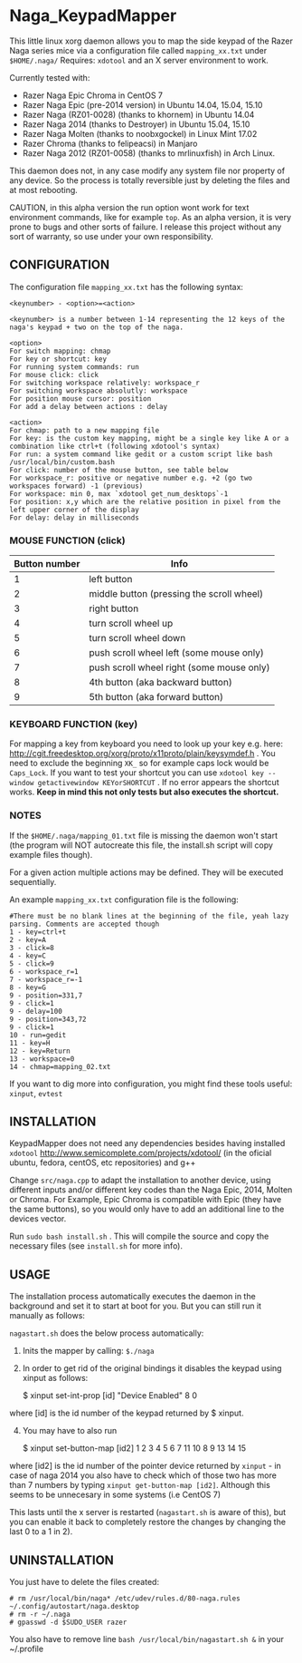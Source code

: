# Naga_KeypadMapper
This little linux xorg daemon allows you to map the side keypad of the Razer Naga series mice via a configuration file called `mapping_xx.txt` under `$HOME/.naga/` 
Requires: `xdotool` and an X server environment to work.

Currently tested with:  
- Razer Naga Epic Chroma in CentOS 7  
- Razer Naga Epic (pre-2014 version) in Ubuntu 14.04, 15.04, 15.10  
- Razer Naga (RZ01-0028) (thanks to khornem) in Ubuntu 14.04  
- Razer Naga 2014 (thanks to Destroyer) in Ubuntu 15.04, 15.10  
- Razer Naga Molten (thanks to noobxgockel) in Linux Mint 17.02  
- Razer Chroma (thanks to felipeacsi) in Manjaro
- Razer Naga 2012 (RZ01-0058) (thanks to mrlinuxfish) in Arch Linux.

This daemon does not, in any case modify any system file nor property of any device. So the process is totally reversible just by deleting the files and at most rebooting. 

CAUTION, in this alpha version the run option wont work for text environment commands, like for example `top`.
As an alpha version, it is very prone to bugs and other sorts of failure. I release this project without any sort of warranty, so use under your own responsibility.

## CONFIGURATION
The configuration file `mapping_xx.txt` has the following syntax:

    <keynumber> - <option>=<action>
    
    <keynumber> is a number between 1-14 representing the 12 keys of the naga's keypad + two on the top of the naga.

    <option>
    For switch mapping: chmap
    For key or shortcut: key
    For running system commands: run
    For mouse click: click 
    For switching workspace relatively: workspace_r
    For switching workspace absolutly: workspace
    For position mouse cursor: position
    For add a delay between actions : delay

    <action>
    For chmap: path to a new mapping file 
    For key: is the custom key mapping, might be a single key like A or a combination like ctrl+t (following xdotool's syntax)
    For run: a system command like gedit or a custom script like bash /usr/local/bin/custom.bash
    For click: number of the mouse button, see table below
    For workspace_r: positive or negative number e.g. +2 (go two workspaces forward) -1 (previous)
    For workspace: min 0, max `xdotool get_num_desktops`-1
    For position: x,y which are the relative position in pixel from the left upper corner of the display
    For delay: delay in milliseconds

### MOUSE FUNCTION (click)
Button number | Info
------------ | -------------
1 | left button
2 | middle button (pressing the scroll wheel)
3 | right button
4 | turn scroll wheel up
5 | turn scroll wheel down
6 | push scroll wheel left (some mouse only)
7 | push scroll wheel right (some mouse only)
8 | 4th button (aka backward button)
9 | 5th button (aka forward button)
### KEYBOARD FUNCTION (key)
For mapping a key from keyboard you need to look up your key e.g. here: http://cgit.freedesktop.org/xorg/proto/x11proto/plain/keysymdef.h . You need to exclude the beginning `XK_` so for example caps lock would be `Caps_Lock`. 
If you want to test your shortcut you can use `xdotool key --window getactivewindow KEYorSHORTCUT` . If no error appears the shortcut works. **Keep in mind this not only tests but also executes the shortcut.**
### NOTES
If the `$HOME/.naga/mapping_01.txt` file is missing the daemon won't start (the program will NOT autocreate this file, the install.sh script will copy example files though).

For a given action multiple actions may be defined. They will be executed sequentially.

An example `mapping_xx.txt` configuration file is the following:

    #There must be no blank lines at the beginning of the file, yeah lazy parsing. Comments are accepted though
    1 - key=ctrl+t
    2 - key=A
    3 - click=8
    4 - key=C
    5 - click=9
    6 - workspace_r=1
    7 - workspace_r=-1
    8 - key=G
    9 - position=331,7
    9 - click=1
    9 - delay=100
    9 - position=343,72
    9 - click=1
    10 - run=gedit
    11 - key=H
    12 - key=Return
    13 - workspace=0
    14 - chmap=mapping_02.txt


If you want to dig more into configuration, you might find these tools useful: `xinput`, `evtest`

## INSTALLATION

KeypadMapper does not need any dependencies besides having installed `xdotool` http://www.semicomplete.com/projects/xdotool/  (in the oficial ubuntu, fedora, centOS, etc repositories) and g++

Change `src/naga.cpp` to adapt the installation to another device, using different inputs and/or different key codes than the Naga Epic, 2014, Molten or Chroma. For Example, Epic Chroma is compatible with Epic (they have the same buttons), so you would only have to add an additional line to the devices vector.

Run `sudo bash install.sh` .
This will compile the source and copy the necessary files (see `install.sh` for more info).
 

## USAGE
The installation process automatically executes the daemon in the background and set it to start at boot for you. But you can still run it manually as follows:

`nagastart.sh` does the below process automatically:

1) Inits the mapper by calling: `$./naga` 

2) In order to get rid of the original bindings it disables the keypad using xinput as follows:

    $ xinput set-int-prop [id] "Device Enabled" 8 0

where [id] is the id number of the keypad returned by $ xinput.

4) You may have to also run 

    $ xinput set-button-map [id2] 1 2 3 4 5 6 7 11 10 8 9 13 14 15

where [id2] is the id number of the pointer device returned by `xinput` - in case of naga 2014 you also have to check which of those two has more than 7 numbers by typing `xinput get-button-map [id2]`. Although this seems to be unnecesary in some systems (i.e CentOS 7)

This lasts until the x server is restarted (`nagastart.sh` is aware of this), but you can enable it back to completely restore the changes by changing the last 0 to a 1 in 2).

## UNINSTALLATION

You just have to delete the files created:

    # rm /usr/local/bin/naga* /etc/udev/rules.d/80-naga.rules ~/.config/autostart/naga.desktop
    # rm -r ~/.naga
    # gpasswd -d $SUDO_USER razer

You also have to remove line `bash /usr/local/bin/nagastart.sh &` in your ~/.profile
